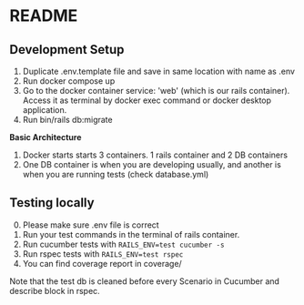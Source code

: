 # README

## Development Setup

1. Duplicate .env.template file and save in same location with name as .env
2. Run docker compose up
3. Go to the docker container service: 'web' (which is our rails container). Access it as terminal by docker exec command or docker desktop application.
4. Run bin/rails db:migrate

**Basic Architecture**
1. Docker starts starts 3 containers. 1 rails container and 2 DB containers
2. One DB container is when you are developing usually, and another is when you are running tests (check database.yml)

## Testing locally

0. Please make sure .env file is correct
1. Run your test commands in the terminal of rails container.
2. Run cucumber tests with `RAILS_ENV=test cucumber -s`
3. Run rspec tests with `RAILS_ENV=test rspec`
4. You can find coverage report in coverage/

Note that the test db is cleaned before every Scenario in Cucumber and describe block in rspec.